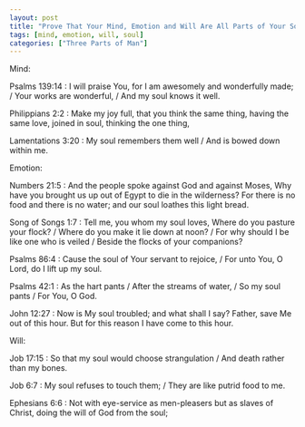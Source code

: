 ```yaml
---
layout: post
title: "Prove That Your Mind, Emotion and Will Are All Parts of Your Soul"
tags: [mind, emotion, will, soul]
categories: ["Three Parts of Man"]
---
```


Mind:

Psalms 139:14
: I will praise You, for I am awesomely and wonderfully made; / Your works are wonderful, / And my soul knows it well.

Philippians 2:2
: Make my joy full, that you think the same thing, having the same love, joined in soul, thinking the one thing,

Lamentations 3:20
: My soul remembers them well / And is bowed down within me.

Emotion:

Numbers 21:5
: And the people spoke against God and against Moses, Why have you brought us up out of Egypt to die in the wilderness? For there is no food and there is no water; and our soul loathes this light bread.

Song of Songs 1:7
: Tell me, you whom my soul loves, Where do you pasture your flock? / Where do you make it lie down at noon? / For why should I be like one who is veiled / Beside the flocks of your companions?

Psalms 86:4
: Cause the soul of Your servant to rejoice, / For unto You, O Lord, do I lift up my soul.

Psalms 42:1
: As the hart pants / After the streams of water, / So my soul pants / For You, O God.

John 12:27
: Now is My soul troubled; and what shall I say? Father, save Me out of this hour. But for this reason I have come to this hour.

Will:

Job 17:15
: So that my soul would choose strangulation / And death rather than my bones.

Job 6:7
: My soul refuses to touch them; / They are like putrid food to me.

Ephesians 6:6
: Not with eye-service as men-pleasers but as slaves of Christ, doing the will of God from the soul;
